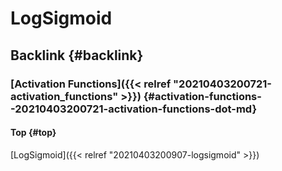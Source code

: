 # LogSigmoid


## Backlink {#backlink}


### [Activation Functions]({{< relref "20210403200721-activation_functions" >}}) {#activation-functions--20210403200721-activation-functions-dot-md}


#### Top {#top}

[LogSigmoid]({{< relref "20210403200907-logsigmoid" >}})

